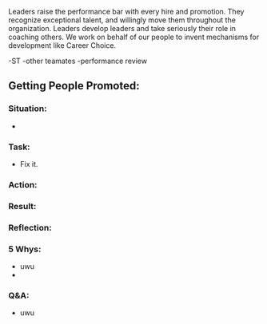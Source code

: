 
Leaders raise the performance bar with every hire and promotion. They recognize exceptional talent, and willingly move them throughout the organization. Leaders develop leaders and take seriously their role in coaching others. We work on behalf of our people to invent mechanisms for development like Career Choice.

-ST
-other teamates
-performance review

## Getting People Promoted:
### Situation:
- 
  
### Task:
- Fix it.

### Action:

### Result:

### Reflection:

### 5 Whys:
- uwu
- 

### Q&A:
- uwu